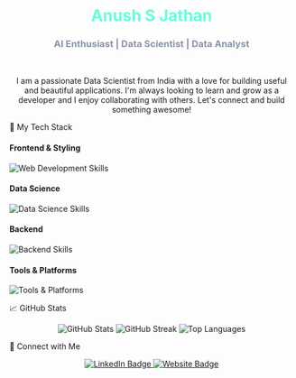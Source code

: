 <div align="center">
<h1 style="color: #64ffda; font-weight: bold;">Anush S Jathan</h1>
<h3 style="color: #8892b0;">AI Enthusiast | Data Scientist | Data Analyst</h3>
<br>
<p>I am a passionate Data Scientist from India with a love for building useful and beautiful applications. I'm always looking to learn and grow as a developer and I enjoy collaborating with others. Let's connect and build something awesome!</p>
</div>

🚀 My Tech Stack
<p align="center">
<h4>Frontend & Styling</h4>
<img src="https://skillicons.dev/icons?i=html,css,js,tailwind" alt="Web Development Skills" />

<h4>Data Science</h4>
<img src="https://skillicons.dev/icons?i=python,r,numpy,pandas,scikitlearn,powerbi,tableau" alt="Data Science Skills" />

<h4>Backend</h4>
<img src="https://skillicons.dev/icons?i=flask,django" alt="Backend Skills" />

<h4>Tools & Platforms</h4>
<img src="https://skillicons.dev/icons?i=git,github,vscode,netlify" alt="Tools & Platforms" />
</p>

📈 GitHub Stats
<p align="center">
<img src="https://github-readme-stats.vercel.app/api?username=NeoASJ&show_icons=true&theme=tokyonight&hide_border=true&count_private=true" alt="GitHub Stats" />
<img src="https://github-readme-streak-stats.herokuapp.com/?user=NeoASJ&theme=tokyonight&hide_border=true" alt="GitHub Streak" />
<img src="https://github-readme-stats.vercel.app/api/top-langs/?username=NeoASJ&layout=compact&theme=tokyonight&hide_border=true" alt="Top Languages" />
</p>

🔗 Connect with Me
<p align="center">
<a href="https://www.linkedin.com/in/anush-s-jathan" target="_blank">
<img src="https://img.shields.io/badge/LinkedIn-0077B5?style=for-the-badge&logo=linkedin&logoColor=white" alt="LinkedIn Badge" />
</a>
<a href="https://neaasj.netlify.app" target="_blank">
<img src="https://img.shields.io/badge/Website-FF5733?style=for-the-badge&logo=google-chrome&logoColor=white" alt="Website Badge" />
</a>
</p>
